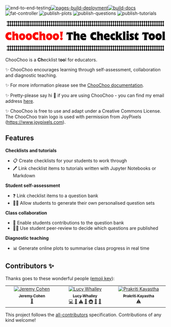 ![end-to-end-testing](https://github.com/choochoo-bot/choochoo-testing/actions/workflows/e2e_tests.yml/badge.svg)[![pages-build-deployment](https://github.com/lucydot/ChooChoo/actions/workflows/pages/pages-build-deployment/badge.svg)](https://github.com/lucydot/ChooChoo/actions/workflows/pages/pages-build-deployment)[![build-docs](https://github.com/lucydot/ChooChoo/actions/workflows/build_docs.yml/badge.svg)](https://github.com/lucydot/ChooChoo/actions/workflows/build_docs.yml)![fat-controller](https://github.com/lucydot/choochoo-template/actions/workflows/choochoo-fat-controller.yml/badge.svg) ![publish-plots](https://github.com/lucydot/choochoo-template/actions/workflows/choochoo-plots.yml/badge.svg) ![publish-questions](https://github.com/lucydot/choochoo-template/actions/workflows/choochoo-questions.yml/badge.svg) ![publish-tutorials](https://github.com/lucydot/choochoo-template/actions/workflows/choochoo-tutorials.yml/badge.svg) 

<img src="https://github.com/lucydot/ChooChoo/raw/main/docs/images/icon2.png" width="800">

ChooChoo is a **Ch**ecklist t**oo**l for educators. 

✨ ChooChoo encourages learning through self-assessment, collaboration and diagnostic teaching.

✨ For more information please see the [ChooChoo documentation](https://lucydot.github.io/ChooChoo).

✨ Pretty-please say hi :wave: if you are using ChooChoo - you can find my email address [here](https://lucydot.github.io/about/).

✨ ChooChoo is free to use and adapt under a Creative Commons License. The ChooChoo train logo is used with permission from JoyPixels (https://www.joypixels.com).

## Features

**Checklists and tutorials**

 - 📋 Create checklists for your students to work through
 - 🖊️ Link checklist items to tutorials written with Jupyter Notebooks or Markdown

**Student self-assessment**

- ❓ Link checklist items to a question bank
- 👩‍🎤 Allow students to generate their own personalised question sets

**Class collaboration**

 - 📢 Enable students contributions to the question bank
 - 👩‍🎤 Use student peer-review to decide which questions are published

**Diagnostic teaching**

- 📊 Generate online plots to summarise class progress in real time

## Contributors ✨

Thanks goes to these wonderful people ([emoji key](https://allcontributors.org/docs/en/emoji-key)):

<!-- ALL-CONTRIBUTORS-LIST:START - Do not remove or modify this section -->
<!-- prettier-ignore-start -->
<!-- markdownlint-disable -->
<table>
  <tbody>
    <tr>
      <td align="center" valign="top" width="14.28%"><a href="https://github.com/jcohen02"><img src="https://avatars.githubusercontent.com/u/8027703?v=4?s=100" width="100px;" alt="Jeremy Cohen"/><br /><sub><b>Jeremy Cohen</b></sub></a><br /><a href="#ideas-jcohen02" title="Ideas, Planning, & Feedback">🤔</a></td>
      <td align="center" valign="top" width="14.28%"><a href="http://lucydot.github.io"><img src="https://avatars.githubusercontent.com/u/2452935?v=4?s=100" width="100px;" alt="Lucy Whalley"/><br /><sub><b>Lucy Whalley</b></sub></a><br /><a href="https://github.com/lucydot/ChooChoo/commits?author=lucydot" title="Code">💻</a> <a href="https://github.com/lucydot/ChooChoo/commits?author=lucydot" title="Documentation">📖</a> <a href="https://github.com/lucydot/ChooChoo/commits?author=lucydot" title="Tests">⚠️</a> <a href="#ideas-lucydot" title="Ideas, Planning, & Feedback">🤔</a> <a href="#infra-lucydot" title="Infrastructure (Hosting, Build-Tools, etc)">🚇</a> <a href="#maintenance-lucydot" title="Maintenance">🚧</a> <a href="#projectManagement-lucydot" title="Project Management">📆</a></td>
      <td align="center" valign="top" width="14.28%"><a href="https://github.com/prakayastha"><img src="https://avatars.githubusercontent.com/u/49740967?v=4?s=100" width="100px;" alt="Prakriti Kayastha"/><br /><sub><b>Prakriti Kayastha</b></sub></a><br /><a href="https://github.com/lucydot/ChooChoo/commits?author=prakayastha" title="Tests">⚠️</a></td>
    </tr>
  </tbody>
</table>

<!-- markdownlint-restore -->
<!-- prettier-ignore-end -->

<!-- ALL-CONTRIBUTORS-LIST:END -->

This project follows the [all-contributors](https://github.com/all-contributors/all-contributors) specification. Contributions of any kind welcome!
